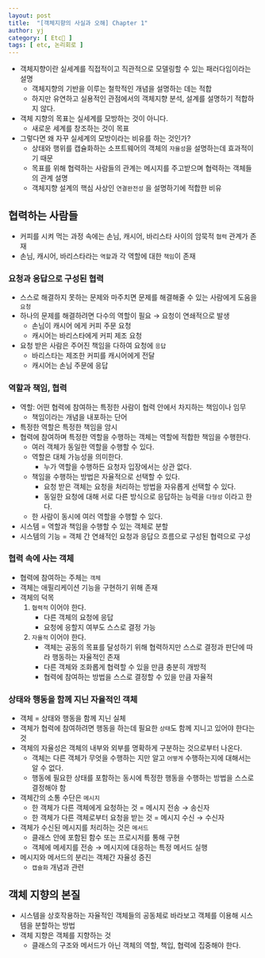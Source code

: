 ```yaml
---
layout: post
title:  "[객체지향의 사실과 오해] Chapter 1"
author: yj
category: [ Etc💬 ]
tags: [ etc, 논리회로 ]
---
```


- 객체지향이란 실세계를 직접적이고 직관적으로 모델링할 수 있는 패러다임이라는 설명
    - 객체지향의 기반을 이루는 철학적인 개념을 설명하는 데는 적합
    - 하지만 유연하고 실용적인 관점에서의 객체지향 분석, 설계를 설명하기 적합하지 않다.
- 객체 지향의 목표는 실세계를 모방하는 것이 아니다.
    - 새로운 세계를 창조하는 것이 목표
- 그렇다면 왜 자꾸 실세계의 모방이라는 비유를 하는 것인가?
    - 상태와 행위를 캡슐화하는 소프트웨어의 객체의 `자율성`을 설명하는데 효과적이기 때문
    - 목표를 위해 협력하는 사람들의 관계는 메시지를 주고받으며  협력하는 객체들의 관계 설명
    - 객체지향 설계의 핵심 사상인 `연결완전성` 을 설명하기에 적합한 비유

## 협력하는 사람들

- 커피를 시켜 먹는 과정 속에는 손님, 캐시어, 바리스타 사이의 암묵적 `협력` 관계가 존재
- 손님, 캐시어, 바리스타라는 `역할`과 각 역할에 대한 `책임`이 존재

### 요청과 응답으로 구성된 협력

- 스스로 해결하지 못하는 문제와 마주치면 문제를 해결해줄 수 있는 사람에게 도움을 `요청`
- 하나의 문제를 해결하려면 다수의 역할이 필요 → 요청이 연쇄적으로 발생
    - 손님이 캐시어 에게 커피 주문 요청
    - 캐시어는 바리스타에게 커피 제조 요청
- 요청 받은 사람은 주어진 책임을 다하여 요청에 `응답`
    - 바리스타는 제조한 커피를 캐시어에게 전달
    - 캐시어는 손님 주문에 응답

### 역할과 책임, 협력

- 역할: 어떤 협력에 참여하는 특정한 사람이 협력 안에서 차지하는 책임이나 임무
    - 책임이라는 개념을 내포하는 단어
- 특정한 역할은 특정한 책임을 암시
- 협력에 참여하며 특정한 역할을 수행하는 객체는 역할에 적합한 책임을 수행한다.
    - 여러 객체가 동일한 역할을 수행할 수 있다.
    - 역할은 대체 가능성을 의미한다.
        - 누가 역할을 수행하든 요청자 입장에서는 상관 없다.
    - 책임을 수행하는 방법은 자율적으로 선택할 수 있다.
        - 요청 받은 객체는 요청을 처리하는 방법을 자유롭게 선택할 수 있다.
        - 동일한 요청에 대해 서로 다른 방식으로 응답하는 능력을 `다형성` 이라고 한다.
    - 한 사람이 동시에 여러 역할을 수행할 수 있다.
- 시스템 = 역할과 책임을 수행할 수 있는 객체로 분할
- 시스템의 기능 = 객체 간 연쇄적인 요청과 응답으 흐름으로 구성된 협력으로 구성

### 협력 속에 사는 객체

- 협력에 참여하는 주체는 `객체`
- 객체는 애필리케이션 기능을 구현하기 위해 존재
- 객체의 덕목
    1. `협력적` 이어야 한다.
        - 다른 객체의 요청에 응답
        - 요청에 응할지 여부도 스스로 결정 가능
    2. `자율적` 이어야 한다.
        - 객체는 공동의 목표를 달성하기 위해 협력하지만 스스로 결정과 판단에 따라 행동하는 자율적인 존재
        - 다른 객체와 조화롭게 협력할 수 있을 만큼 충분히 개방적
        - 협력에 참여하는 방법을 스스로 결정할 수 있을 만큼 자율적

### 상태와 행동을 함께 지닌 자율적인 객체

- 객체 = 상태와 행동을 함께 지닌 실체
- 객체가 협력에 참여하려면 행동을 하는데 필요한 `상태`도 함께 지니고 있어야 한다는 것
- 객체의 자율성은 객체의 내부와 외부를 명확하게 구분하는 것으로부터 나온다.
    - 객체는 다른 객체가 무엇을 수행하는 지만 알고 `어떻게` 수행하는지에 대해서는 알 수 없다.
    - 행동에 필요한 상태를 포함하는 동시에 특정한 행동을 수행하는 방법을 스스로 결정해야 함
- 객체간의 소통 수단은 `메시지`
    - 한 객체가 다른 객체에게 요청하는 것 = 메시지 전송 → 송신자
    - 한 객체가 다른 객체로부터 요청을 받는 것 = 메시지 수신 → 수신자
- 객체가 수신된 메시지를 처리하는 것은 `메서드`
    - 클래스 안에 포함된 함수 또는 프로시저를 통해 구현
    - 객체에 메세지를 전송 → 메시지에 대응하는 특정 메서드 실행
- 메시지와 메서드의 분리는 객체간 자율성 증진
    - `캡슐화` 개념과 관련

## 객체 지향의 본질

- 시스템을 상호작용하는 자율적인 객체들의 공동체로 바라보고 객체를 이용해 시스템을 분할하는 방법
- 객체 지향은 객체를 지향하는 것
    - 클래스의 구조와 메서드가 아닌 객체의 역할, 책입, 협력에 집중해야 한다.